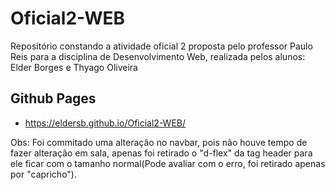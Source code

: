 # Oficial2-WEB
Repositório constando a atividade oficial 2 proposta pelo professor Paulo Reis para a disciplina de Desenvolvimento Web, realizada pelos alunos: Elder Borges e Thyago Oliveira
## Github Pages
* https://eldersb.github.io/Oficial2-WEB/


Obs: Foi commitado uma alteração no navbar, pois não houve tempo de fazer alteração em sala, apenas foi retirado o "d-flex" da tag header para ele ficar com o tamanho normal(Pode avaliar com o erro, foi retirado apenas por "capricho"). 
